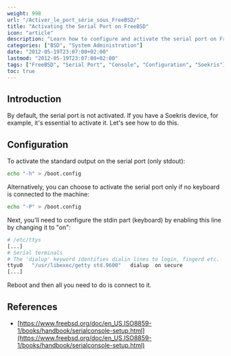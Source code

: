 ```yaml
---
weight: 998
url: "/Activer_le_port_série_sous_FreeBSD/"
title: "Activating the Serial Port on FreeBSD"
icon: "article"
description: "Learn how to configure and activate the serial port on FreeBSD systems for remote access and console management."
categories: ["BSD", "System Administration"]
date: "2012-05-19T23:07:00+02:00"
lastmod: "2012-05-19T23:07:00+02:00"
tags: ["FreeBSD", "Serial Port", "Console", "Configuration", "Soekris"]
toc: true
---
```


## Introduction

By default, the serial port is not activated. If you have a Soekris device, for example, it's essential to activate it. Let's see how to do this.

## Configuration

To activate the standard output on the serial port (only stdout):

```bash
echo "-h" > /boot.config
```

Alternatively, you can choose to activate the serial port only if no keyboard is connected to the machine:

```bash
echo "-P" > /boot.config
```

Next, you'll need to configure the stdin part (keyboard) by enabling this line by changing it to "on":

```bash {linenos=false,hl_lines=[5]}
# /etc/ttys
[...]
# Serial terminals
# The 'dialup' keyword identifies dialin lines to login, fingerd etc.
ttyu0   "/usr/libexec/getty std.9600"   dialup  on secure
[...]
```

Reboot and then all you need to do is connect to it.

## References

- [https://www.freebsd.org/doc/en_US.ISO8859-1/books/handbook/serialconsole-setup.html](https://www.freebsd.org/doc/en_US.ISO8859-1/books/handbook/serialconsole-setup.html)

